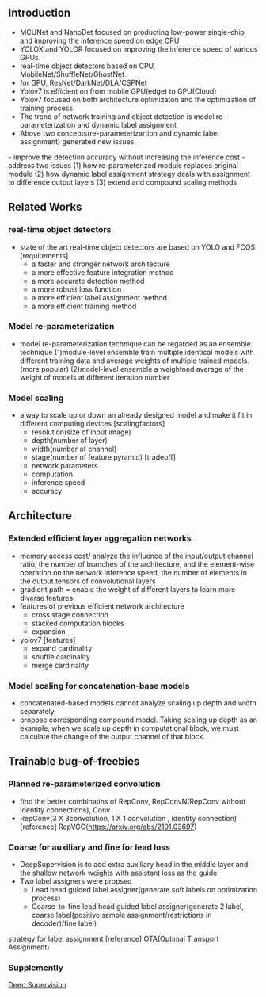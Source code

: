 ## Introduction
- MCUNet and NanoDet focused on producting low-power single-chip and improving the inference speed on edge CPU
- YOLOX and YOLOR focused on improving the inference speed of various GPUs.
- real-time object detectors based on CPU, MobileNet/ShuffleNet/GhostNet
- for GPU, ResNet/DarkNet/DLA/CSPNet
- Yolov7 is efficient on from mobile GPU(edge) to GPU(Cloud)
- Yolov7 focused on both architecture optimizaton and the optimization of training process
- The trend of network training and object detection is model re-parameterization and dynamic label assignment
- Above two concepts(re-parameterizartion and dynamic label assignment) generated new issues.
<Contributions>
- improve the detection accuracy without increasing the inference cost
- address two issues
    (1) how re-parameterized module replaces original module
    (2) how dynamic label assignment strategy deals with assignment to difference output layers
    (3) extend and compound scaling methods

## Related Works
### real-time object detectors
- state of the art real-time object detectors are based on YOLO and FCOS
  [requirements]
  - a faster and stronger network architecture
  - a more effective feature integration method
  - a more accurate detection method
  - a more robust loss function
  - a more efficient label assignment method
  - a more efficient training method

### Model re-parameterization
- model re-parameterization technique can be regarded as an ensemble technique
    (1)module-level ensemble
        train multiple identical models with different training data and average weights of multiple trained models.(more popular)
    (2)model-level ensemble
        a weightned average of the weight of models at different iteration number
### Model scaling
- a way to scale up or down an already designed model and make it fit in different computing devices
    [scalingfactors]
    - resolution(size of input image)
    - depth(number of layer)
    - width(number of channel)
    - stage(number of feature pyramid)
    [tradeoff]
    - network parameters
    - computation
    - inference speed
    - accuracy


## Architecture
### Extended efficient layer aggregation networks
- memory access cost/ analyze the influence of the input/output channel ratio, the number of branches of the architecture, and the element-wise operation on the network inference speed, the number of elements in the output tensors of convolutional layers
- gradient path = enable the weight of different layers to learn more diverse features
- features of previous efficient network architecture
    - cross stage connection
    - stacked computation blocks
    - expansion
- yolov7
[features]
    - expand cardinality
    - shuffle cardinality
    - merge cardinality

### Model scaling for concatenation-base models
- concatenated-based models cannot analyze scaling up depth and width separately.
- propose corresponding compound model. Taking scaling up depth as an example,  when we scale up depth in computational block, we must calculate the change of the output channel of that block.

## Trainable bug-of-freebies
### Planned re-parameterized convolution
- find the better combinatins of RepConv, RepConvN(RepConv without identity connections), Conv
- RepConv(3 X 3convolution, 1 X 1 convolution , identity connection)
[reference] RepVGG(https://arxiv.org/abs/2101.03697)

### Coarse for auxiliary and fine for lead loss
- DeepSupervision is to add extra auxiliary head in the middle layer and the shallow network weights with assistant loss as the guide
- Two label assigners were propsed
    - Lead head guided label assigner(generate soft labels on optimization process)
    - Coarse-to-fine lead head guided label assigner(generate 2 label, coarse label(positive sample assignment/restrictions in decoder)/fine label)

strategy for label assignment
[reference] OTA(Optimal Transport Assignment)


### Supplemently
[Deep Supervision](https://uiiurz1.hatenablog.com/entry/2018/12/20/193741)


